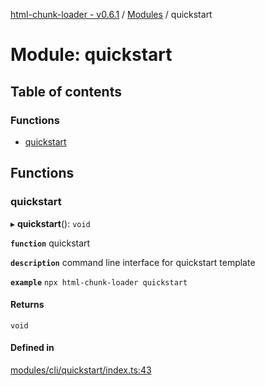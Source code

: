 [html-chunk-loader - v0.6.1](../README.md) / [Modules](../modules.md) / quickstart

# Module: quickstart

## Table of contents

### Functions

- [quickstart](quickstart.md#quickstart)

## Functions

### quickstart

▸ **quickstart**(): `void`

**`function`** quickstart

**`description`** command line interface for quickstart template

**`example`**
```npx html-chunk-loader quickstart```

#### Returns

`void`

#### Defined in

[modules/cli/quickstart/index.ts:43](https://github.com/abschill/html-chunk-loader/blob/afc981e/src/modules/cli/quickstart/index.ts#L43)
